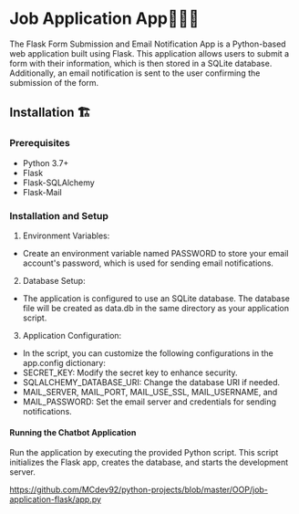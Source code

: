 # Job Application App👨🏻‍💻

The Flask Form Submission and Email Notification App is a Python-based web application built using Flask. This application allows users to submit a form with their information, which is then stored in a SQLite database. Additionally, an email notification is sent to the user confirming the submission of the form.

## Installation 🏗️

### Prerequisites
* Python 3.7+
* Flask
* Flask-SQLAlchemy
* Flask-Mail

### Installation and Setup
1. Environment Variables:

* Create an environment variable named PASSWORD to store your email account's password, which is used for sending email notifications.

2. Database Setup:

* The application is configured to use an SQLite database. The database file will be created as data.db in the same directory as your application script.

3. Application Configuration:

* In the script, you can customize the following configurations in the app.config dictionary:
* SECRET_KEY: Modify the secret key to enhance security.
* SQLALCHEMY_DATABASE_URI: Change the database URI if needed.
* MAIL_SERVER, MAIL_PORT, MAIL_USE_SSL, MAIL_USERNAME, and 
* MAIL_PASSWORD: Set the email server and credentials for sending notifications.

#### Running the Chatbot Application
Run the application by executing the provided Python script. This script initializes the Flask app, creates the database, and starts the development server.

https://github.com/MCdev92/python-projects/blob/master/OOP/job-application-flask/app.py



